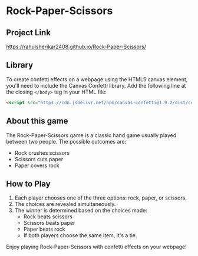 # Rock-Paper-Scissors

## Project Link
https://rahulsherikar2408.github.io/Rock-Paper-Scissors/

## Library

To create confetti effects on a webpage using the HTML5 canvas element, you'll need to include the Canvas Confetti library. Add the following line at the closing `</body>` tag in your HTML file:

```html
<script src="https://cdn.jsdelivr.net/npm/canvas-confetti@1.9.2/dist/confetti.browser.min.js"></script>
```

## About this game

The Rock-Paper-Scissors game is a classic hand game usually played between two people. The possible outcomes are:

- Rock crushes scissors
- Scissors cuts paper
- Paper covers rock

## How to Play

1. Each player chooses one of the three options: rock, paper, or scissors.
2. The choices are revealed simultaneously.
3. The winner is determined based on the choices made:
   - Rock beats scissors
   - Scissors beats paper
   - Paper beats rock
   - If both players choose the same item, it's a tie.

Enjoy playing Rock-Paper-Scissors with confetti effects on your webpage!

